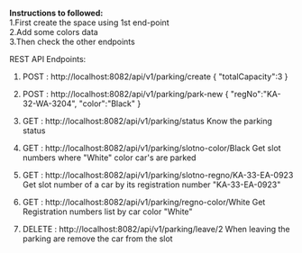 
<b> Instructions to followed: </b><br>
   1.First create the space using 1st end-point<br>
   2.Add some colors data<br>
   3.Then check the other endpoints<br>

REST API Endpoints:

1. POST : http://localhost:8082/api/v1/parking/create
   {
    "totalCapacity":3
   }

2. POST : http://localhost:8082/api/v1/parking/park-new
   {
    "regNo":"KA-32-WA-3204",
    "color":"Black"
   }
   <br>
3. GET : http://localhost:8082/api/v1/parking/status
   Know the parking status
   <br>  
4. GET : http://localhost:8082/api/v1/parking/slotno-color/Black
   Get slot numbers where "White" color car's are parked
   <br>
5. GET : http://localhost:8082/api/v1/parking/slotno-regno/KA-33-EA-0923
   Get slot number of a car by its registration number "KA-33-EA-0923"<br>
  
6. GET : http://localhost:8082/api/v1/parking/regno-color/White
   Get Registration numbers list by car color "White"<br>
  
7. DELETE : http://localhost:8082/api/v1/parking/leave/2
   When leaving the parking are remove the car from the slot<br>


